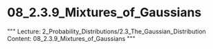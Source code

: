 # 08_2.3.9_Mixtures_of_Gaussians

"""
Lecture: 2_Probability_Distributions/2.3_The_Gaussian_Distribution
Content: 08_2.3.9_Mixtures_of_Gaussians
"""

